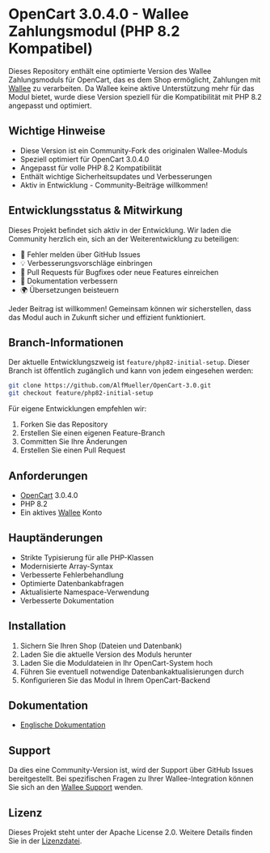 # OpenCart 3.0.4.0 - Wallee Zahlungsmodul (PHP 8.2 Kompatibel)

Dieses Repository enthält eine optimierte Version des Wallee Zahlungsmoduls für OpenCart, das es dem Shop ermöglicht, Zahlungen mit [Wallee](https://www.wallee.com) zu verarbeiten. Da Wallee keine aktive Unterstützung mehr für das Modul bietet, wurde diese Version speziell für die Kompatibilität mit PHP 8.2 angepasst und optimiert.

## Wichtige Hinweise

- Diese Version ist ein Community-Fork des originalen Wallee-Moduls
- Speziell optimiert für OpenCart 3.0.4.0
- Angepasst für volle PHP 8.2 Kompatibilität
- Enthält wichtige Sicherheitsupdates und Verbesserungen
- Aktiv in Entwicklung - Community-Beiträge willkommen!

## Entwicklungsstatus & Mitwirkung

Dieses Projekt befindet sich aktiv in der Entwicklung. Wir laden die Community herzlich ein, sich an der Weiterentwicklung zu beteiligen:

- 🐛 Fehler melden über GitHub Issues
- 💡 Verbesserungsvorschläge einbringen
- 🔧 Pull Requests für Bugfixes oder neue Features einreichen
- 📖 Dokumentation verbessern
- 🌍 Übersetzungen beisteuern

Jeder Beitrag ist willkommen! Gemeinsam können wir sicherstellen, dass das Modul auch in Zukunft sicher und effizient funktioniert.

## Branch-Informationen

Der aktuelle Entwicklungszweig ist `feature/php82-initial-setup`. Dieser Branch ist öffentlich zugänglich und kann von jedem eingesehen werden:

```bash
git clone https://github.com/AlfMueller/OpenCart-3.0.git
git checkout feature/php82-initial-setup
```

Für eigene Entwicklungen empfehlen wir:
1. Forken Sie das Repository
2. Erstellen Sie einen eigenen Feature-Branch
3. Committen Sie Ihre Änderungen
4. Erstellen Sie einen Pull Request

## Anforderungen

* [OpenCart](https://www.opencart.com/) 3.0.4.0
* PHP 8.2
* Ein aktives [Wallee](https://app-wallee.com/user/signup) Konto

## Hauptänderungen

- Strikte Typisierung für alle PHP-Klassen
- Modernisierte Array-Syntax
- Verbesserte Fehlerbehandlung
- Optimierte Datenbankabfragen
- Aktualisierte Namespace-Verwendung
- Verbesserte Dokumentation

## Installation

1. Sichern Sie Ihren Shop (Dateien und Datenbank)
2. Laden Sie die aktuelle Version des Moduls herunter
3. Laden Sie die Moduldateien in Ihr OpenCart-System hoch
4. Führen Sie eventuell notwendige Datenbankaktualisierungen durch
5. Konfigurieren Sie das Modul in Ihrem OpenCart-Backend

## Dokumentation

* [Englische Dokumentation](https://plugin-documentation.wallee.com/wallee-payment/opencart-3.0/1.0.58/docs/en/documentation.html)

## Support

Da dies eine Community-Version ist, wird der Support über GitHub Issues bereitgestellt. Bei spezifischen Fragen zu Ihrer Wallee-Integration können Sie sich an den [Wallee Support](https://app-wallee.com/space/select?target=/support) wenden.

## Lizenz

Dieses Projekt steht unter der Apache License 2.0. Weitere Details finden Sie in der [Lizenzdatei](https://github.com/wallee-payment/opencart-3.0/blob/1.0.58/LICENSE).
